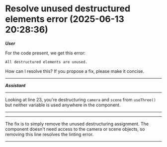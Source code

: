 <!-- Generated by SpecStory -->

# Resolve unused destructured elements error (2025-06-13 20:28:36)

_**User**_

For the code present, we get this error:
```
All destructured elements are unused.
```
How can I resolve this? If you propose a fix, please make it concise.

---

_**Assistant**_



---

Looking at line 23, you're destructuring `camera` and `scene` from `useThree()` but neither variable is used anywhere in the component.

---



---

The fix is to simply remove the unused destructuring assignment. The component doesn't need access to the camera or scene objects, so removing this line resolves the linting error.

---


